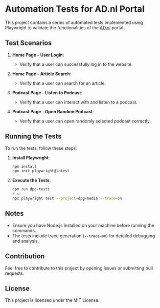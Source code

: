 # Automation Tests for AD.nl Portal

This project contains a series of automated tests implemented using Playwright to validate the functionalities of the [AD.nl](https://ad.nl) portal.

## Test Scenarios

1. **Home Page - User Login**:
    - Verify that a user can successfully log in to the website.

2. **Home Page - Article Search**:
    - Verify that a user can search for an article.

3. **Podcast Page - Listen to Podcast**:
    - Verify that a user can interact with and listen to a podcast.

4. **Podcast Page - Open Random Podcast**:
    - Verify that a user can open randomly selected podcast correctly.

## Running the Tests

To run the tests, follow these steps:

1. **Install Playwright**:
    ```sh
    npm install
    npm init playwright@latest
    ```

2. **Execute the Tests**:
    ```sh
    npm run dpg-tests
    # or
    npx playwright test --project=dpg-media --trace=on
    ```

## Notes

- Ensure you have Node.js installed on your machine before running the commands.
- The tests include trace generation (`--trace=on`) for detailed debugging and analysis.

## Contribution

Feel free to contribute to this project by opening issues or submitting pull requests.

## License

This project is licensed under the MIT License.
